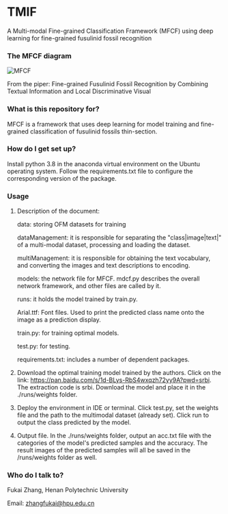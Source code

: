 # TMIF
A Multi-modal Fine-grained Classification Framework (MFCF) using deep learning for fine-grained fusulinid fossil recognition

### **The MFCF diagram**

![MFCF](C:\Users\闫正丽\Desktop\paper\paper2提交材料\Figure(png)\MFCF.png)

From the piper: Fine-grained Fusulinid Fossil Recognition by Combining Textual Information and Local Discriminative Visual 

### What is this repository for?

MFCF is a framework that uses deep learning for model training and fine-grained classification of fusulinid fossils thin-section.

### How do I get set up?

Install python 3.8 in the anaconda virtual environment on the Ubuntu operating system. Follow the requirements.txt file to configure the corresponding version of the package.

### Usage

1) Description of the document:

   data: storing OFM datasets for training

   dataManagement: it is responsible for separating the "class|image|text|" of a multi-modal dataset, processing and loading the dataset.

   multiManagement: it is responsible for obtaining the text vocabulary, and converting the images and text descriptions to encoding.

   models: the network file for MFCF. mdcf.py describes the overall network framework, and other files are called by it.

   runs: it holds the model trained by train.py.
   
   Arial.ttf: Font files. Used to print the predicted class name onto the image as a prediction display.

   train.py: for training optimal models.

   test.py: for testing.

   requirements.txt: includes a number of dependent packages.

2) Download the optimal training model trained by the authors. Click on the link: https://pan.baidu.com/s/1d-BLys-RbS4wxqzh72yy9A?pwd=srbi. The extraction code is srbi. Download the model and place it in the ./runs/weights folder. 

3) Deploy the environment in IDE or terminal. Click test.py, set the weights file and the path to the multimodal dataset (already set). Click run to output the class predicted by the model.

4) Output file. In the ./runs/weights folder, output an acc.txt file with the categories of the model's predicted samples and the accuracy. The result images of the predicted samples will all be saved in the /runs/weights folder as well.

### Who do I talk to?

Fukai Zhang, Henan Polytechnic University

Email: zhangfukai@hpu.edu.cn
